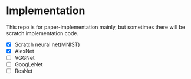 # Implementation

This repo is for paper-implementation mainly, but sometimes there will be scratch implementation code.
- [x] Scratch neural net(MNIST)
- [x] AlexNet
- [ ] VGGNet
- [ ] GoogLeNet
- [ ] ResNet
